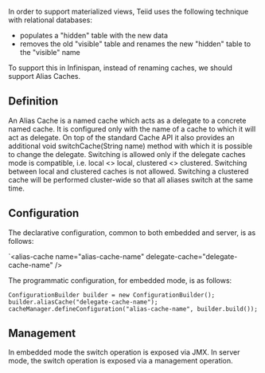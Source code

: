 In order to support materialized views, Teiid uses the following technique with relational databases:
- populates a "hidden" table with the new data
- removes the old "visible" table and renames the new "hidden" table to the "visible" name

To support this in Infinispan, instead of renaming caches, we should support Alias Caches.

## Definition
An Alias Cache is a named cache which acts as a delegate to a concrete named cache.
It is configured only with the name of a cache to which it will act as delegate. On top of the standard Cache API it also provides an additional void switchCache(String name) method with which it is possible to change the delegate. Switching is allowed only if the delegate caches mode is compatible, i.e. local <> local, clustered <> clustered. Switching between local and clustered caches is not allowed. Switching a clustered cache will be performed cluster-wide so that all aliases switch at the same time.

## Configuration
The declarative configuration, common to both embedded and server, is as follows:

`&lt;alias-cache name="alias-cache-name" delegate-cache="delegate-cache-name" /&gt;

The programmatic configuration, for embedded mode, is as follows:

`ConfigurationBuilder builder = new ConfigurationBuilder();`
`builder.aliasCache("delegate-cache-name");`
`cacheManager.defineConfiguration("alias-cache-name", builder.build());`

## Management
In embedded mode the switch operation is exposed via JMX. In server mode, the switch operation is exposed via a management operation.

